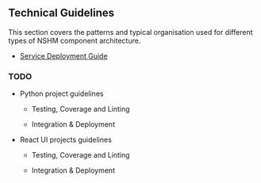 ## Technical Guidelines
 
This section covers the patterns and typical organisation used for different types of NSHM component architecture.

 - [Service Deployment Guide](./service_deployment_guide/)

### TODO


   - Python project guidelines

     - Testing, Coverage and Linting

     - Integration & Deployment

   - React UI projects guidelines

     - Testing, Coverage and Linting

     - Integration & Deployment




